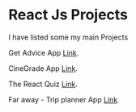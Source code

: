 # React Js Projects

I have listed some my main Projects

Get Advice App [Link](https://the-get-advice.netlify.app).

CineGrade App [Link](https://cinegrade.netlify.app).

The React Quiz [Link](https://the-react-quizzz.netlify.app).

Far away - Trip planner App [Link](https://todo-trip.netlify.app)
